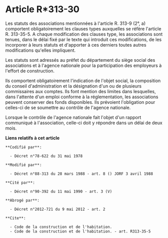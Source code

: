 # Article R*313-30

Les statuts des associations mentionnées à l'article R. 313-9 (2°, a) comportent obligatoirement les clauses types auxquelles
se réfère l'article R. 313-35-5. A chaque modification des clauses type, les associations sont tenues, dans le délai fixé par
le texte qui introduit ces modifications, de les incorporer à leurs statuts et d'apporter à ces derniers toutes autres
modifications qu'elles impliquent.

Les statuts sont adressés au préfet du département du siège social des associations et à l'agence nationale pour la
participation des employeurs à l'effort de construction.

Ils comportent obligatoirement l'indication de l'objet social, la composition du conseil d'administration et la désignation
d'un ou de plusieurs commissaires aux comptes. Ils font mention des limites dans lesquelles, dans l'attente d'un emploi
conforme à la réglementation, les associations peuvent conserver des fonds disponibles. Ils prévoient l'obligation pour
celles-ci de se soumettre au contrôle de l'agence nationale.

Lorsque le contrôle de l'agence nationale fait l'objet d'un rapport communiqué à l'association, celle-ci doit y répondre dans
un délai de deux mois.

**Liens relatifs à cet article**

	**Codifié par**:

	  - Décret n°78-622 du 31 mai 1978

	**Modifié par**:

	  - Décret n°88-313 du 28 mars 1988 - art. 8 () JORF 3 avril 1988

	**Cité par**:

	  - Décret n°90-392 du 11 mai 1990 - art. 3 (V)

	**Abrogé par**:

	  - Décret n°2012-721 du 9 mai 2012 - art. 2

	**Cite**:

	  - Code de la construction et de l'habitation.
	  - Code de la construction et de l'habitation. - art. R313-35-5
